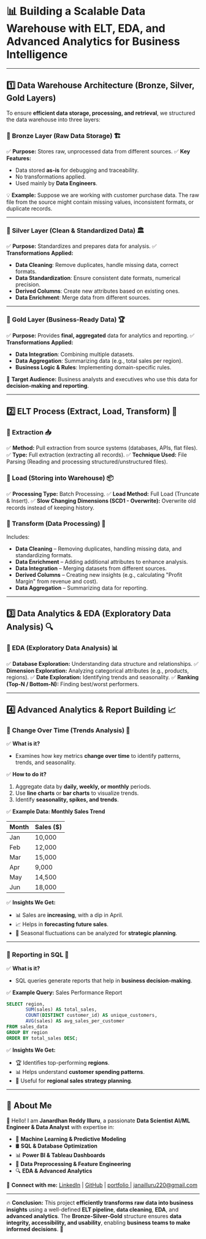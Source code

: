 # **📊 Building a Scalable Data Warehouse with ELT, EDA, and Advanced Analytics for Business Intelligence**

---

## **1️⃣ Data Warehouse Architecture (Bronze, Silver, Gold Layers)**

To ensure **efficient data storage, processing, and retrieval**, we structured the data warehouse into three layers:

### **🔹 Bronze Layer (Raw Data Storage) 🏗️**
✅ **Purpose:** Stores raw, unprocessed data from different sources.
✅ **Key Features:**
- Data stored **as-is** for debugging and traceability.
- No transformations applied.
- Used mainly by **Data Engineers**.

💡 **Example:** Suppose we are working with customer purchase data. The raw file from the source might contain missing values, inconsistent formats, or duplicate records.

---

### **🔹 Silver Layer (Clean & Standardized Data) 🏛️**
✅ **Purpose:** Standardizes and prepares data for analysis.
✅ **Transformations Applied:**
- **Data Cleaning**: Remove duplicates, handle missing data, correct formats.
- **Data Standardization**: Ensure consistent date formats, numerical precision.
- **Derived Columns**: Create new attributes based on existing ones.
- **Data Enrichment**: Merge data from different sources.

---

### **🔹 Gold Layer (Business-Ready Data) 🏆**
✅ **Purpose:** Provides **final, aggregated** data for analytics and reporting.
✅ **Transformations Applied:**
- **Data Integration**: Combining multiple datasets.
- **Data Aggregation**: Summarizing data (e.g., total sales per region).
- **Business Logic & Rules**: Implementing domain-specific rules.

🎯 **Target Audience:** Business analysts and executives who use this data for **decision-making and reporting**.

---

## **2️⃣ ELT Process (Extract, Load, Transform) 🔄**

### **🔹 Extraction 📥**
✅ **Method:** Pull extraction from source systems (databases, APIs, flat files).
✅ **Type:** Full extraction (extracting all records).
✅ **Technique Used:** File Parsing (Reading and processing structured/unstructured files).

### **🔹 Load (Storing into Warehouse) 📦**
✅ **Processing Type:** Batch Processing.
✅ **Load Method:** Full Load (Truncate & Insert).
✅ **Slow Changing Dimensions (SCD1 - Overwrite):** Overwrite old records instead of keeping history.

### **🔹 Transform (Data Processing) 🔧**
Includes:
- **Data Cleaning** – Removing duplicates, handling missing data, and standardizing formats.
- **Data Enrichment** – Adding additional attributes to enhance analysis.
- **Data Integration** – Merging datasets from different sources.
- **Derived Columns** – Creating new insights (e.g., calculating "Profit Margin" from revenue and cost).
- **Data Aggregation** – Summarizing data for reporting.

---

## **3️⃣ Data Analytics & EDA (Exploratory Data Analysis) 🔍**

### **🔹 EDA (Exploratory Data Analysis) 📊**
✅ **Database Exploration:** Understanding data structure and relationships.
✅ **Dimension Exploration:** Analyzing categorical attributes (e.g., products, regions).
✅ **Date Exploration:** Identifying trends and seasonality.
✅ **Ranking (Top-N / Bottom-N):** Finding best/worst performers.

---

## **4️⃣ Advanced Analytics & Report Building 📈**

### **🔹 Change Over Time (Trends Analysis) 📅**
✅ **What is it?**
- Examines how key metrics **change over time** to identify patterns, trends, and seasonality.

✅ **How to do it?**
1. Aggregate data by **daily, weekly, or monthly** periods.
2. Use **line charts** or **bar charts** to visualize trends.
3. Identify **seasonality, spikes, and trends**.

✅ **Example Data: Monthly Sales Trend**

| Month  | Sales ($) |
|--------|---------|
| Jan    | 10,000  |
| Feb    | 12,000  |
| Mar    | 15,000  |
| Apr    | 9,000   |
| May    | 14,500  |
| Jun    | 18,000  |

✅ **Insights We Get:**
- 📊 Sales are **increasing**, with a dip in April.
- 📈 Helps in **forecasting future sales**.
- 📌 Seasonal fluctuations can be analyzed for **strategic planning**.

---

### **🔹 Reporting in SQL 📜**
✅ **What is it?**
- SQL queries generate reports that help in **business decision-making**.

✅ **Example Query:** Sales Performance Report
```sql
SELECT region, 
       SUM(sales) AS total_sales, 
       COUNT(DISTINCT customer_id) AS unique_customers, 
       AVG(sales) AS avg_sales_per_customer
FROM sales_data
GROUP BY region
ORDER BY total_sales DESC;
```
✅ **Insights We Get:**
- 🏆 Identifies top-performing **regions**.
- 📊 Helps understand **customer spending patterns**.
- 📌 Useful for **regional sales strategy planning**.

---

## **📌 About Me**

👋 Hello! I am **Janardhan Reddy Illuru**, a passionate **Data Scientist AI/ML Engineer & Data Analyst** with expertise in:
- 🧠 **Machine Learning & Predictive Modeling**
- 🛢️ **SQL & Database Optimization**
- 📊 **Power BI & Tableau Dashboards**
- 📝 **Data Preprocessing & Feature Engineering**
- 🔍 **EDA & Advanced Analytics**


🚀 **Connect with me:** [LinkedIn](linkedin.com/in/jana2207) | [GitHub](github.com/Jana2207) | [portfolio ](https://jana2207.github.io/) | [janailluru220@gmail.com](janailluru220@gmail.com)

---

🔥 **Conclusion:** This project **efficiently transforms raw data into business insights** using a well-defined **ELT pipeline**, **data cleaning**, **EDA**, and **advanced analytics**. The **Bronze-Silver-Gold** structure ensures **data integrity, accessibility, and usability**, enabling **business teams to make informed decisions**. 🚀
